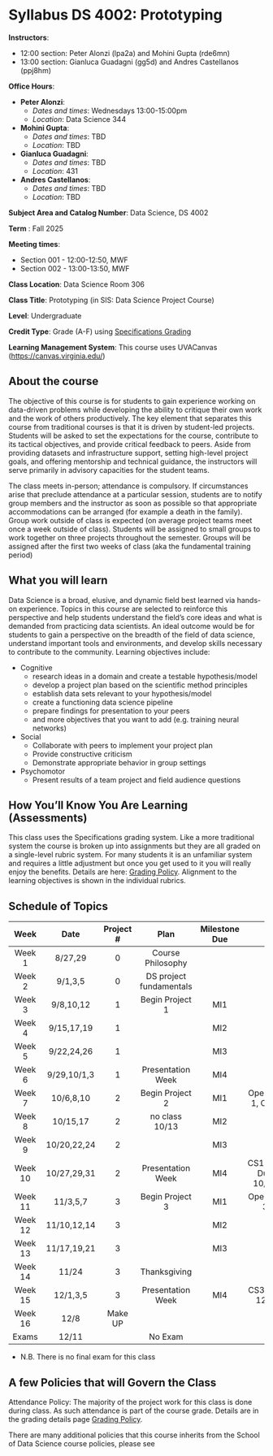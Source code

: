 # Syllabus DS 4002: Prototyping

**Instructors**: 
   * 12:00 section: Peter Alonzi (lpa2a) and Mohini Gupta (rde6mn)
   * 13:00 section: Gianluca Guadagni (gg5d) and Andres Castellanos (ppj8hm)

**Office Hours**:
   - **Peter Alonzi**:
        - *Dates and times*: Wednesdays 13:00-15:00pm
        - *Location*:  Data Science 344
   - **Mohini Gupta**: 
        - *Dates and times*: TBD
        - *Location*: TBD
   - **Gianluca Guadagni**:
        - *Dates and times*: TBD
        - *Location*: 431
   - **Andres Castellanos**:
        - *Dates and times*: TBD
        - *Location*: TBD
          
**Subject Area and Catalog Number**: Data Science, DS 4002

**Term** : Fall 2025

**Meeting times**:     
   * Section 001 - 12:00-12:50, MWF
   * Section 002 - 13:00-13:50, MWF

**Class Location**: Data Science Room 306

**Class Title**: Prototyping (in SIS: Data Science Project Course)

**Level**: Undergraduate

**Credit Type**: Grade (A-F) using [Specifications Grading](https://app.cte.virginia.edu/events/cdi-2x-designing-equitable-grading-schemes)

**Learning Management System**: This course uses UVACanvas (https://canvas.virginia.edu/)
<br>

## About the course
The objective of this course is for students to gain experience working on data-driven 
problems while developing the ability to critique their own work and the work of others 
productively. The key element that separates this course from traditional courses is that it 
is driven by student-led projects. Students will be asked to set the expectations for the 
course, contribute to its tactical objectives, and provide critical feedback to peers. Aside 
from providing datasets and infrastructure support, setting high-level project goals, and 
offering mentorship and technical guidance, the instructors will serve primarily in 
advisory capacities for the student teams.

The class meets in-person; attendance is compulsory. If circumstances arise that preclude 
attendance at a particular session, students are to notify group members and the instructor 
as soon as possible so that appropriate accommodations can be arranged (for example a 
death in the family). Group work outside of class is expected (on average project teams meet once a week outside of class). Students will be assigned to 
small groups to work together on three projects throughout the semester. Groups will be 
assigned after the first two weeks of class (aka the fundamental training period)

## What you will learn 
Data Science is a broad, elusive, and dynamic field best learned via hands-on experience. 
Topics in this course are selected to reinforce this perspective and help students understand 
the field’s core ideas and what is demanded from practicing data scientists. An ideal 
outcome would be for students to gain a perspective on the breadth of the field of data 
science, understand important tools and environments, and develop skills necessary to 
contribute to the community. Learning objectives include:
* Cognitive
  * research ideas in a domain and create a testable hypothesis/model
  * develop a project plan based on the scientific method principles
  * establish data sets relevant to your hypothesis/model
  * create a functioning data science pipeline
  * prepare findings for presentation to your peers
  * and more objectives that you want to add (e.g. training neural networks)
* Social
  * Collaborate with peers to implement your project plan
  * Provide constructive criticism
  * Demonstrate appropriate behavior in group settings
* Psychomotor
  * Present results of a team project and field audience questions


## How You’ll Know You Are Learning (Assessments)
This class uses the Specifications grading system. Like a more traditional system the course is broken up into assignments but they are all graded on a single-level rubric system. For many students it is an unfamiliar system and requires a little adjustment but once you get used to it you will really enjoy the benefits. Details are here: [Grading Policy](grading.md). Alignment to the learning objectives is shown in the individual rubrics. 

## Schedule of Topics 

| Week 	  | Date          |Project # 	| Plan 	                  |Milestone Due|       |
|:---:	  |:---:          |:---:	    |:---:	                  |:---:	      |:---:	|
| Week 1  | 8/27,29       |0	  | Course Philosophy       |             |
| Week 2  | 9/1,3,5       |0    | DS project fundamentals |             |
| Week 3  | 9/8,10,12     | 1   | Begin Project 1         | MI1	        |
| Week 4  | 9/15,17,19    | 1   |                         | MI2       	|
| Week 5  | 9/22,24,26    | 1   |                         | MI3         |
| Week 6	| 9/29,10/1,3   | 1	  |  Presentation Week | MI4 |
| Week 7  | 10/6,8,10     | 2   |  Begin Project 2	 | MI1 | Open CS 1, CS 2 |
| Week 8  | 10/15,17      | 2	  |  no class 10/13	   | MI2 |
| Week 9  | 10/20,22,24   | 2	  |                 	 | MI3 |
| Week 10 | 10/27,29,31   | 2   |  Presentation Week | MI4 | CS1,CS2 Due 10/31 |
| Week 11 | 11/3,5,7      | 3   |  Begin Project 3   | MI1 | Open CS 3
| Week 12 | 11/10,12,14   |  3  |	                   | MI2 |
| Week 13 | 11/17,19,21   |  3  |                    | MI3 |
| Week 14 | 11/24         |  3  |  Thanksgiving      |     |
| Week 15 | 12/1,3,5      |  3  | 	Presentation Week| MI4 | CS3 Due 12/5
| Week 16 | 12/8          | Make UP 	|  |  	|
| Exams   | 12/11         |     |  No Exam           |      |

* N.B. There is no final exam for this class

## A few Policies that will Govern the Class
Attendance Policy: The majority of the project work for this class is done during class. As such attendance is part of the course grade. Details are in the grading details page [Grading Policy](grading.md).

There are many additional policies that this course inherits from the School of Data Science course policies, please see 
